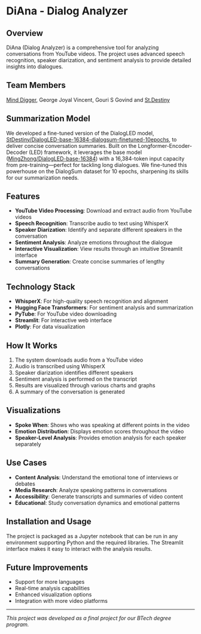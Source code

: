 # DiAna - Dialog Analyzer

## Overview
DiAna (Dialog Analyzer) is a comprehensive tool for analyzing conversations from YouTube videos. The project uses advanced speech recognition, speaker diarization, and sentiment analysis to provide detailed insights into dialogues.

## Team Members
[Mind Digger](https://github.com/Minddigger07), George Joyal Vincent, Gouri S Govind and [St.Destiny](https://github.com/StDensity)

## Summarization Model
We developed a fine-tuned version of the DialogLED model, [StDestiny/DialogLED-base-16384-dialogsum-finetuned-10epochs](https://huggingface.co/StDestiny/DialogLED-base-16384-dialogsum-finetuned-10epochs), to deliver concise conversation summaries. Built on the Longformer-Encoder-Decoder (LED) framework, it leverages the base model ([MingZhong/DialogLED-base-16384](https://huggingface.co/MingZhong/DialogLED-base-16384)) with a 16,384-token input capacity from pre-training—perfect for tackling long dialogues. We fine-tuned this powerhouse on the DialogSum dataset for 10 epochs, sharpening its skills for our summarization needs.

## Features
- **YouTube Video Processing**: Download and extract audio from YouTube videos
- **Speech Recognition**: Transcribe audio to text using WhisperX
- **Speaker Diarization**: Identify and separate different speakers in the conversation
- **Sentiment Analysis**: Analyze emotions throughout the dialogue
- **Interactive Visualization**: View results through an intuitive Streamlit interface
- **Summary Generation**: Create concise summaries of lengthy conversations

## Technology Stack
- **WhisperX**: For high-quality speech recognition and alignment
- **Hugging Face Transformers**: For sentiment analysis and summarization
- **PyTube**: For YouTube video downloading
- **Streamlit**: For interactive web interface
- **Plotly**: For data visualization

## How It Works
1. The system downloads audio from a YouTube video
2. Audio is transcribed using WhisperX
3. Speaker diarization identifies different speakers
4. Sentiment analysis is performed on the transcript
5. Results are visualized through various charts and graphs
6. A summary of the conversation is generated

## Visualizations
- **Spoke When**: Shows who was speaking at different points in the video
- **Emotion Distribution**: Displays emotion scores throughout the video
- **Speaker-Level Analysis**: Provides emotion analysis for each speaker separately

## Use Cases
- **Content Analysis**: Understand the emotional tone of interviews or debates
- **Media Research**: Analyze speaking patterns in conversations
- **Accessibility**: Generate transcripts and summaries of video content
- **Educational**: Study conversation dynamics and emotional patterns

## Installation and Usage
The project is packaged as a Jupyter notebook that can be run in any environment supporting Python and the required libraries. The Streamlit interface makes it easy to interact with the analysis results.

## Future Improvements
- Support for more languages
- Real-time analysis capabilities
- Enhanced visualization options
- Integration with more video platforms

---

*This project was developed as a final project for our BTech degree program.*